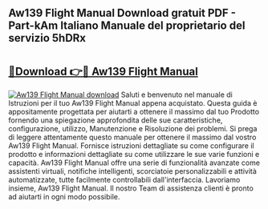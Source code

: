 ## Aw139 Flight Manual Download gratuit PDF - Part-kAm Italiano Manuale del proprietario del servizio 5hDRx

# <h2><a href="http://dfgd5f.blite.top/?on=Aw139+Flight+Manual">🔗Download 👉🔴 Aw139 Flight Manual</a></h2>

[![Aw139 Flight Manual download](https://i.imgur.com/lujVjoI.png)](http://dfgd5f.blite.top/?on=Aw139+Flight+Manual)
Saluti e benvenuto nel manuale di Istruzioni per il tuo Aw139 Flight Manual appena acquistato. Questa guida è appositamente progettata per aiutarti a ottenere il massimo dal tuo Prodotto fornendo una spiegazione approfondita delle sue caratteristiche, configurazione, utilizzo, Manutenzione e Risoluzione dei problemi. Si prega di leggere attentamente questo manuale per ottenere il massimo dal vostro Aw139 Flight Manual. Fornisce istruzioni dettagliate su come configurare il prodotto e informazioni dettagliate su come utilizzare le sue varie funzioni e capacità. Aw139 Flight Manual offre una serie di funzionalità avanzate come assistenti virtuali, notifiche intelligenti, scorciatoie personalizzabili e attività automatizzate, tutte facilmente controllabili dall'interfaccia. Lavoriamo insieme, Aw139 Flight Manual. Il nostro Team di assistenza clienti è pronto ad aiutarti in ogni modo possibile.
